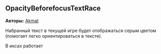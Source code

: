 ## OpacityBeforefocusTextRace

**Авторы:** [Akmat](http://klavogonki.ru/u/#/503791/)

Набранный текст в текущей игре будет отображаться серым цветом (помогает легко ориентироваться в тексте).

В иксах работает